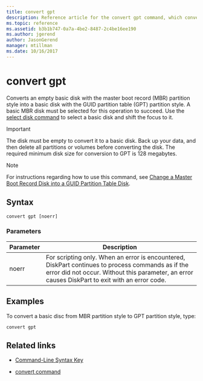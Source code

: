 ```yaml
---
title: convert gpt
description: Reference article for the convert gpt command, which converts an empty basic disk with the master boot record (MBR) partition style into a basic disk with the GUID partition table (GPT) partition style.
ms.topic: reference
ms.assetid: b3b1b747-0a7a-4be2-8487-2c4be16ee190
ms.author: jgerend
author: JasonGerend
manager: mtillman
ms.date: 10/16/2017
---
```


# convert gpt

Converts an empty basic disk with the master boot record (MBR) partition style into a basic disk with the GUID partition table (GPT) partition style. A basic MBR disk must be selected for this operation to succeed. Use the [select disk command](select-disk.md) to select a basic disk and shift the focus to it.

> [!IMPORTANT]
> The disk must be empty to convert it to a basic disk. Back up your data, and then delete all partitions or volumes before converting the disk. The required minimum disk size for conversion to GPT is 128 megabytes.

> [!NOTE]
> For instructions regarding how to use this command, see [Change a Master Boot Record Disk into a GUID Partition Table Disk](/previous-versions/windows/it-pro/windows-server-2008-r2-and-2008/cc725671(v=ws.11)).

## Syntax

```
convert gpt [noerr]
```

### Parameters

| Parameter | Description |
| --------- | ----------- |
| noerr | For scripting only. When an error is encountered, DiskPart continues to process commands as if the error did not occur. Without this parameter, an error causes DiskPart to exit with an error code. |

## Examples

To convert a basic disc from MBR partition style to GPT partition style, type:

```
convert gpt
```

## Related links

- [Command-Line Syntax Key](command-line-syntax-key.md)

- [convert command](convert.md)

